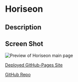 # Horiseon
## Description
## Screen Shot
![Preview of Horiseon main page](assets/images/horiseon.png)



[Deployed GitHub-Pages Site]()

[GitHub Repo]()
